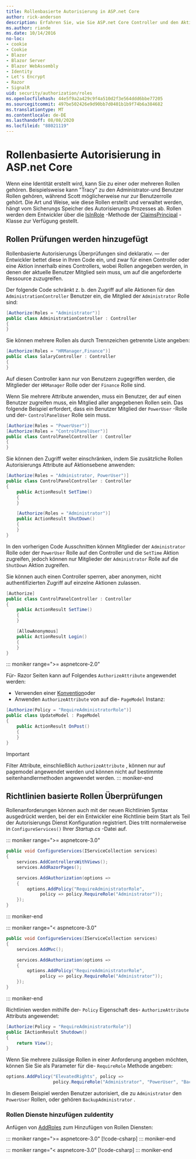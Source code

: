 ```yaml
---
title: Rollenbasierte Autorisierung in ASP.net Core
author: rick-anderson
description: Erfahren Sie, wie Sie ASP.net Core Controller und den Aktions Zugriff einschränken, indem Sie Rollen an das Autorisierungs Attribut übergeben.
ms.author: riande
ms.date: 10/14/2016
no-loc:
- cookie
- Cookie
- Blazor
- Blazor Server
- Blazor WebAssembly
- Identity
- Let's Encrypt
- Razor
- SignalR
uid: security/authorization/roles
ms.openlocfilehash: 44e5f9a2a429c9f4a510d2f3e564ddd6bbe77205
ms.sourcegitcommit: 497be502426e9d90bb7d0401b1b9f74b6a384682
ms.translationtype: MT
ms.contentlocale: de-DE
ms.lasthandoff: 08/08/2020
ms.locfileid: "88021119"
---
```

# <a name="role-based-authorization-in-aspnet-core"></a>Rollenbasierte Autorisierung in ASP.net Core

<a name="security-authorization-role-based"></a>

Wenn eine Identität erstellt wird, kann Sie zu einer oder mehreren Rollen gehören. Beispielsweise kann "Tracy" zu den Administrator-und Benutzer Rollen gehören, während Scott möglicherweise nur zur Benutzerrolle gehört. Die Art und Weise, wie diese Rollen erstellt und verwaltet werden, hängt vom Sicherungs Speicher des Autorisierungs Prozesses ab. Rollen werden dem Entwickler über die [IsInRole](/dotnet/api/system.security.principal.genericprincipal.isinrole) -Methode der [ClaimsPrincipal](/dotnet/api/system.security.claims.claimsprincipal) -Klasse zur Verfügung gestellt.

## <a name="adding-role-checks"></a>Rollen Prüfungen werden hinzugefügt

Rollenbasierte Autorisierungs Überprüfungen sind deklarativ. &mdash; der Entwickler bettet diese in Ihren Code ein, und zwar für einen Controller oder eine Aktion innerhalb eines Controllers, wobei Rollen angegeben werden, in denen der aktuelle Benutzer Mitglied sein muss, um auf die angeforderte Ressource zuzugreifen.

Der folgende Code schränkt z. b. den Zugriff auf alle Aktionen für den `AdministrationController` Benutzer ein, die Mitglied der `Administrator` Rolle sind:

```csharp
[Authorize(Roles = "Administrator")]
public class AdministrationController : Controller
{
}
```

Sie können mehrere Rollen als durch Trennzeichen getrennte Liste angeben:

```csharp
[Authorize(Roles = "HRManager,Finance")]
public class SalaryController : Controller
{
}
```

Auf diesen Controller kann nur von Benutzern zugegriffen werden, die Mitglieder der `HRManager` Rolle oder der `Finance` Rolle sind.

Wenn Sie mehrere Attribute anwenden, muss ein Benutzer, der auf einen Benutzer zugreifen muss, ein Mitglied aller angegebenen Rollen sein. Das folgende Beispiel erfordert, dass ein Benutzer Mitglied der `PowerUser` -Rolle und der- `ControlPanelUser` Rolle sein muss.

```csharp
[Authorize(Roles = "PowerUser")]
[Authorize(Roles = "ControlPanelUser")]
public class ControlPanelController : Controller
{
}
```

Sie können den Zugriff weiter einschränken, indem Sie zusätzliche Rollen Autorisierungs Attribute auf Aktionsebene anwenden:

```csharp
[Authorize(Roles = "Administrator, PowerUser")]
public class ControlPanelController : Controller
{
    public ActionResult SetTime()
    {
    }

    [Authorize(Roles = "Administrator")]
    public ActionResult ShutDown()
    {
    }
}
```

In den vorherigen Code Ausschnitten können Mitglieder der `Administrator` Rolle oder der `PowerUser` Rolle auf den Controller und die `SetTime` Aktion zugreifen, jedoch können nur Mitglieder der `Administrator` Rolle auf die `ShutDown` Aktion zugreifen.

Sie können auch einen Controller sperren, aber anonymen, nicht authentifizierten Zugriff auf einzelne Aktionen zulassen.

```csharp
[Authorize]
public class ControlPanelController : Controller
{
    public ActionResult SetTime()
    {
    }

    [AllowAnonymous]
    public ActionResult Login()
    {
    }
}
```

::: moniker range=">= aspnetcore-2.0"

Für- Razor Seiten kann auf Folgendes `AuthorizeAttribute` angewendet werden:

* Verwenden einer [Konvention](xref:razor-pages/razor-pages-conventions#page-model-action-conventions)oder
* Anwenden `AuthorizeAttribute` von auf die- `PageModel` Instanz:

```csharp
[Authorize(Policy = "RequireAdministratorRole")]
public class UpdateModel : PageModel
{
    public ActionResult OnPost()
    {
    }
}
```

> [!IMPORTANT]
> Filter Attribute, einschließlich `AuthorizeAttribute` , können nur auf pagemodel angewendet werden und können nicht auf bestimmte seitenhandlermethoden angewendet werden.
::: moniker-end

<a name="security-authorization-role-policy"></a>

## <a name="policy-based-role-checks"></a>Richtlinien basierte Rollen Überprüfungen

Rollenanforderungen können auch mit der neuen Richtlinien Syntax ausgedrückt werden, bei der ein Entwickler eine Richtlinie beim Start als Teil der Autorisierungs Dienst Konfiguration registriert. Dies tritt normalerweise in `ConfigureServices()` Ihrer *Startup.cs* -Datei auf.

::: moniker range=">= aspnetcore-3.0"
```csharp
public void ConfigureServices(IServiceCollection services)
{
    services.AddControllersWithViews();
    services.AddRazorPages();

    services.AddAuthorization(options =>
    {
        options.AddPolicy("RequireAdministratorRole",
             policy => policy.RequireRole("Administrator"));
    });
}
```
::: moniker-end

::: moniker range="< aspnetcore-3.0"
```csharp
public void ConfigureServices(IServiceCollection services)
{
    services.AddMvc();

    services.AddAuthorization(options =>
    {
        options.AddPolicy("RequireAdministratorRole",
             policy => policy.RequireRole("Administrator"));
    });
}
```
::: moniker-end

Richtlinien werden mithilfe der- `Policy` Eigenschaft des- `AuthorizeAttribute` Attributs angewendet:

```csharp
[Authorize(Policy = "RequireAdministratorRole")]
public IActionResult Shutdown()
{
    return View();
}
```

Wenn Sie mehrere zulässige Rollen in einer Anforderung angeben möchten, können Sie Sie als Parameter für die- `RequireRole` Methode angeben:

```csharp
options.AddPolicy("ElevatedRights", policy =>
                  policy.RequireRole("Administrator", "PowerUser", "BackupAdministrator"));
```

In diesem Beispiel werden Benutzer autorisiert, die zu `Administrator` den `PowerUser` Rollen, oder gehören `BackupAdministrator` .

### <a name="add-role-services-to-no-locidentity"></a>Rollen Dienste hinzufügen zuIdentity

Anfügen von [AddRoles](/dotnet/api/microsoft.aspnetcore.identity.identitybuilder.addroles#Microsoft_AspNetCore_Identity_IdentityBuilder_AddRoles__1) zum Hinzufügen von Rollen Diensten:

::: moniker range=">= aspnetcore-3.0"
[!code-csharp[](roles/samples/3_0/Startup.cs?name=snippet&highlight=7)]
::: moniker-end

::: moniker range="< aspnetcore-3.0"
[!code-csharp[](roles/samples/2_2/Startup.cs?name=snippet&highlight=7)]
::: moniker-end

